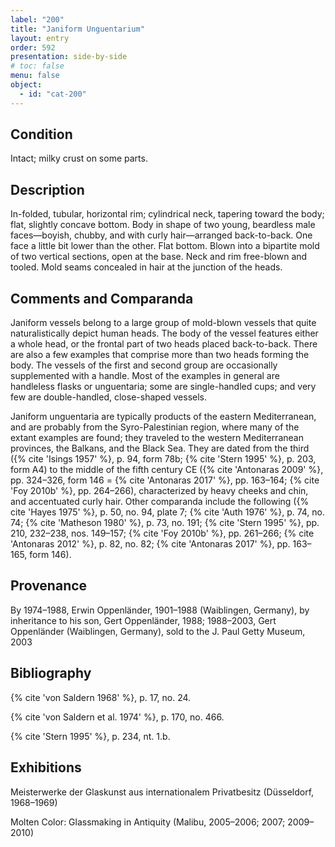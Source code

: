 ```yaml
---
label: "200"
title: "Janiform Unguentarium"
layout: entry
order: 592
presentation: side-by-side
# toc: false
menu: false
object:
  - id: "cat-200"
---
```


## Condition

Intact; milky crust on some parts.

## Description

In-folded, tubular, horizontal rim; cylindrical neck, tapering toward the body; flat, slightly concave bottom. Body in shape of two young, beardless male faces—boyish, chubby, and with curly hair—arranged back-to-back. One face a little bit lower than the other. Flat bottom. Blown into a bipartite mold of two vertical sections, open at the base. Neck and rim free-blown and tooled. Mold seams concealed in hair at the junction of the heads.

## Comments and Comparanda

Janiform vessels belong to a large group of mold-blown vessels that quite naturalistically depict human heads. The body of the vessel features either a whole head, or the frontal part of two heads placed back-to-back. There are also a few examples that comprise more than two heads forming the body. The vessels of the first and second group are occasionally supplemented with a handle. Most of the examples in general are handleless flasks or unguentaria; some are single-handled cups; and very few are double-handled, close-shaped vessels.

Janiform unguentaria are typically products of the eastern Mediterranean, and are probably from the Syro-Palestinian region, where many of the extant examples are found; they traveled to the western Mediterranean provinces, the Balkans, and the Black Sea. They are dated from the third ({% cite 'Isings 1957' %}, p. 94, form 78b; {% cite 'Stern 1995' %}, p. 203, form A4) to the middle of the fifth century CE ({% cite 'Antonaras 2009' %}, pp. 324–326, form 146 = {% cite 'Antonaras 2017' %}, pp. 163–164; {% cite 'Foy 2010b' %}, pp. 264–266), characterized by heavy cheeks and chin, and accentuated curly hair. Other comparanda include the following ({% cite 'Hayes 1975' %}, p. 50, no. 94, plate 7; {% cite 'Auth 1976' %}, p. 74, no. 74; {% cite 'Matheson 1980' %}, p. 73, no. 191; {% cite 'Stern 1995' %}, pp. 210, 232–238, nos. 149–157; {% cite 'Foy 2010b' %}, pp. 261–266; {% cite 'Antonaras 2012' %}, p. 82, no. 82; {% cite 'Antonaras 2017' %}, pp. 163–165, form 146).

## Provenance

By 1974–1988, Erwin Oppenländer, 1901–1988 (Waiblingen, Germany), by inheritance to his son, Gert Oppenländer, 1988; 1988–2003, Gert Oppenländer (Waiblingen, Germany), sold to the J. Paul Getty Museum, 2003

## Bibliography

{% cite 'von Saldern 1968' %}, p. 17, no. 24.

{% cite 'von Saldern et al. 1974' %}, p. 170, no. 466.

{% cite 'Stern 1995' %}, p. 234, nt. 1.b.

## Exhibitions

Meisterwerke der Glaskunst aus internationalem Privatbesitz (Düsseldorf, 1968–1969)

Molten Color: Glassmaking in Antiquity (Malibu, 2005–2006; 2007; 2009–2010)
